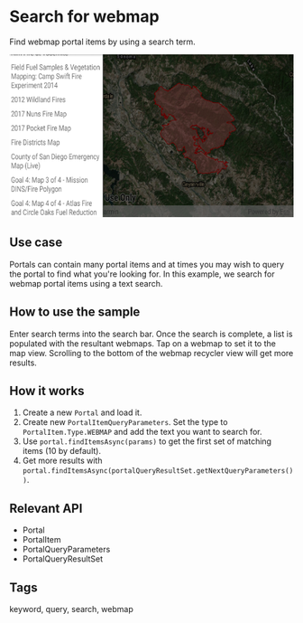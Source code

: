 # Search for webmap

Find webmap portal items by using a search term.

![Image of search for webmap](search-for-webmap.png)

## Use case

Portals can contain many portal items and at times you may wish to query the portal to find what you're looking for. In this example, we search for webmap portal items using a text search.

## How to use the sample

Enter search terms into the search bar. Once the search is complete, a list is populated with the resultant webmaps. Tap on a webmap to set it to the map view. Scrolling to the bottom of the webmap recycler view will get more results.

## How it works

1. Create a new `Portal` and load it.
2. Create new `PortalItemQueryParameters`. Set the type to `PortalItem.Type.WEBMAP` and add the text you want to search for.
3. Use `portal.findItemsAsync(params)` to get the first set of matching items (10 by default).
4. Get more results with `portal.findItemsAsync(portalQueryResultSet.getNextQueryParameters())`.

## Relevant API

* Portal
* PortalItem
* PortalQueryParameters
* PortalQueryResultSet

## Tags

keyword, query, search, webmap